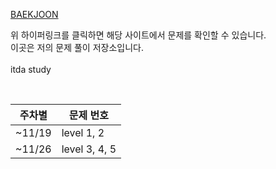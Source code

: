[BAEKJOON](https://www.acmicpc.net/step)

위 하이퍼링크를 클릭하면 해당 사이트에서 문제를 확인할 수 있습니다.<br>
이곳은 저의 문제 풀이 저장소입니다.<br><br>
itda study

<br>

|주차별|문제 번호|
|--|--|
|~11/19|level 1, 2|
|~11/26|level 3, 4, 5|